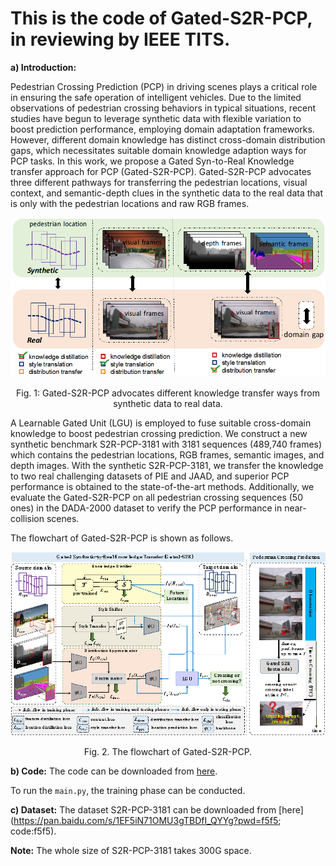 # This is the code of Gated-S2R-PCP, in reviewing by IEEE TITS.

<b>a) Introduction:</b> 

Pedestrian Crossing Prediction (PCP) in driving scenes plays a critical role in ensuring the safe operation of intelligent vehicles. Due to the limited observations of pedestrian crossing behaviors in typical situations, recent studies have begun to leverage synthetic data with flexible variation to boost prediction performance, employing domain adaptation frameworks. However, different domain knowledge has distinct cross-domain distribution gaps, which necessitates suitable domain knowledge adaption ways for PCP tasks. In this work, we propose a Gated Syn-to-Real Knowledge transfer approach for PCP (Gated-S2R-PCP). Gated-S2R-PCP advocates three different pathways for transferring the pedestrian locations, visual context, and semantic-depth clues in the synthetic data to the real data that is only with the pedestrian locations and raw RGB frames.

<p align="center">
  <img src="https://github.com/JWFanggit/Gated-S2R-PCP/blob/main/method.png">
</p>
<p align="center">Fig. 1: Gated-S2R-PCP advocates different knowledge transfer ways from synthetic data to real data.</p>

A Learnable Gated Unit (LGU) is employed to fuse suitable cross-domain knowledge to boost pedestrian crossing prediction. We construct a new synthetic benchmark S2R-PCP-3181 with 3181 sequences (489,740 frames) which contains the pedestrian locations, RGB frames, semantic images, and depth images. With the synthetic S2R-PCP-3181, we transfer the knowledge to two real challenging datasets of PIE and JAAD, and superior PCP performance is obtained to the state-of-the-art methods. Additionally, we evaluate the Gated-S2R-PCP on all pedestrian crossing sequences (50 ones) in the DADA-2000 dataset to verify the PCP performance in near-collision scenes. 

The flowchart of Gated-S2R-PCP is shown as follows.
<p align="center">
  <img src="https://github.com/JWFanggit/Gated-S2R-PCP/blob/main/method1.png">
</p>
<p align="center">Fig. 2. The flowchart of Gated-S2R-PCP.</p>

<b>b) Code:</b>
The code can be downloaded from [here](). 

To run the ```main.py```, the training phase can be conducted.

<b>c) Dataset:</b> The dataset S2R-PCP-3181 can be downloaded from [here](https://pan.baidu.com/s/1EF5iN71OMU3gTBDfI_QYYg?pwd=f5f5; code:f5f5).

<b>Note:</b> The whole size of S2R-PCP-3181 takes 300G space.
